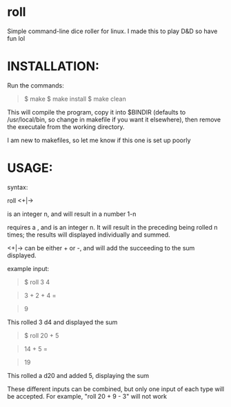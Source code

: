 # roll
Simple command-line dice roller for linux. I made this to play D&amp;D so have fun lol


# INSTALLATION:
Run the commands:
>$ make
>$ make install
>$ make clean

This will compile the program, copy it into $BINDIR (defaults to /usr/local/bin, so change in makefile if you want it elsewhere), then remove the executale from the working directory.

I am new to makefiles, so let me know if this one is set up poorly

# USAGE:

syntax:

roll <die type> <number of dice> <+|-> <integer>

<die type> is an integer n, and will result in a number 1-n 

<number of dice> requires a <die type>, and is an integer n. It will result in the preceding <die type> being rolled n times; the results will displayed individually and summed.

<+|-> can be either + or -, and will add the succeeding <integer> to the sum displayed.

example input:
>$ roll 3 4

> 3 + 2 + 4 =

> 9

This rolled 3 d4 and displayed the sum

>$ roll 20 + 5

> 14 + 5 =

> 19

This rolled a d20 and added 5, displaying the sum

These different inputs can be combined, but only one input of each type will be accepted. For example, "roll 20 + 9 - 3" will not work